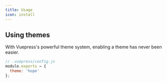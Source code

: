 ```yaml
---
title: Usage
icon: install
---
```


## Using themes

With Vuepress's powerful theme system, enabling a theme has never been easier.

```js
// .vuepress/config.js
module.exports = {
  theme: 'hope'
};
```
